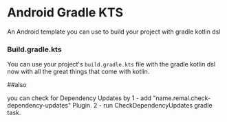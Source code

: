 # Android Gradle KTS

An Android template you can use to build your project with gradle kotlin dsl

### Build.gradle.kts

You can use your project's `build.gradle.kts` file with the gradle kotlin dsl now with all the great
things that come with kotlin.  

##also

you can check for Dependency Updates by 
1 - add "name.remal.check-dependency-updates" Plugin.
2 - run CheckDependencyUpdates gradle task.
